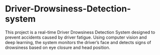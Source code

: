 # Driver-Drowsiness-Detection-system
This project is a real-time Driver Drowsiness Detection System designed to prevent accidents caused by driver fatigue. Using computer vision and deep learning, the system monitors the driver’s face and detects signs of drowsiness based on eye closure and head position.
